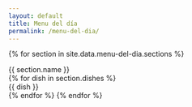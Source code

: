 ```yaml
---
layout: default
title: Menu del día
permalink: /menu-del-dia/
---
```

{% for section in site.data.menu-del-dia.sections %}
<div class="menu_degustacion_subtitle">{{ section.name }}</div>
{% for dish in section.dishes %}
<div>{{ dish }}</div>
{% endfor %}
{% endfor %}